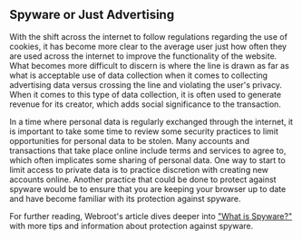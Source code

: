 ## Spyware or Just Advertising

With the shift across the internet to follow regulations regarding the use of cookies, it has become more clear to the average user just how often they are used across the internet to improve the functionality of the website. What becomes more difficult to discern is where the line is drawn as far as what is acceptable use of data collection when it comes to collecting advertising data versus crossing the line and violating the user's privacy. When it comes to this type of data collection, it is often used to generate revenue for its creator, which adds social significance to the transaction.

In a time where personal data is regularly exchanged through the internet, it is important to take some time to review some security practices to limit opportunities for personal data to be stolen. Many accounts and transactions that take place online include terms and services to agree to, which often implicates some sharing of personal data. One way to start to limit access to private data is to practice discretion with creating new accounts online. Another practice that could be done to protect against spyware would be to ensure that you are keeping your browser up to date and have become familiar with its protection against spyware. 

For further reading, Webroot's article dives deeper into ["What is Spyware?"](https://www.webroot.com/us/en/resources/tips-articles/what-is-spyware-and-how-to-detect-it) with more tips and information about protection against spyware.